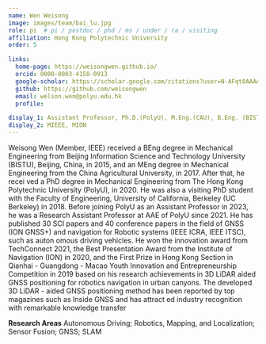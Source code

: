 ```yaml
---
name: Wen Weisong
image: images/team/bai_lu.jpg
role: pi  # pi / postdoc / phd / ms / under / ra / visiting
affiliation: Hong Kong Polytechnic University
order: 5

links:
  home-page: https://weisongwen.github.io/
  orcid: 0000-0003-4158-0913
  google-scholar: https://scholar.google.com/citations?user=N-AFqt8AAAAJ&hl=en
  github: https://github.com/weisongwen
  email: welson.wen@polyu.edu.hk
  profile: 

display_1: Assistant Professor, Ph.D.(PolyU), M.Eng.(CAU), B.Eng. (BISTU)
display_2: MIEEE, MION
---
```


<!--  Add a short self introduction here -->
<!-- Like Research Areas -->

Weisong Wen (Member, IEEE) received a BEng degree in Mechanical Engineering from Beijing Information Science and Technology University (BISTU), Beijing, China, in 2015, and an MEng degree in Mechanical Engineering from the China Agricultural University, in 2017. After that, he recei ved a PhD degree in Mechanical Engineering from The Hong Kong Polytechnic University (PolyU), in 2020. He was also a visiting PhD student with the Faculty of Engineering, University of California, Berkeley (UC Berkeley) in 2018. Before joining PolyU as an Assistant Professor in 2023, he was a Research Assistant Professor at AAE of PolyU since 2021. 
He has published 30 SCI papers and 40 conference papers in the field of GNSS (ION GNSS+) and navigation for Robotic systems (IEEE ICRA, IEEE ITSC), such as auton omous driving vehicles. He won the innovation award from TechConnect 2021, the Best Presentation Award from the Institute of Navigation (ION) in 2020, and the First Prize in Hong Kong Section in Qianhai - Guangdong - Macao Youth Innovation and Entrepreneurship Competition in 2019 based on his research achievements in 3D LiDAR aided GNSS positioning for robotics navigation in urban canyons. The developed 3D LiDAR - aided GNSS positioning method has been reported by top magazines such as Inside GNSS and has attract ed industry recognition with remarkable knowledge transfer

**Research Areas**
Autonomous Driving; Robotics, Mapping, and Localization; Sensor Fusion; GNSS; SLAM
